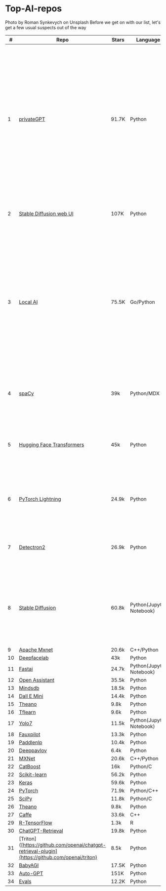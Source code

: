 # Top-AI-repos

Photo by Roman Synkevych on Unsplash
Before we get on with our list, let's get a few usual suspects out of the way


|#|  Repo  | Stars  |  Language |  Desc |   |
|---|---|---|---|---|---|
|1|[privateGPT](https://github.com/imartinez/privateGPT)|91.7K|   Python |  Ask questions about your documents without an internet connection using the power of LLMs. 100% private; no data leaves your execution environment at any point. You can ingest documents and ask questions without an internet connection |   |
|2|[Stable Diffusion web UI](https://github.com/AUTOMATIC1111/stable-diffusion-webui#stable-diffusion-web-ui)|107K| Python   |  A browser interface based on the Gradio library for Stable Diffusion. |   |
|3|[Local AI](https://github.com/go-skynet/LocalAI)|75.5K|   Go/Python |  LocalAI is a drop-in replacement REST API compatible with OpenAI API specifications for local inferencing. It allows to run models locally or on-prem with consumer-grade hardware, supporting multiple models families compatible |   |
|4|	[spaCy](https://github.com/explosion/spaCy)	| 39k		| Python/MDX		| An open-source library for natural language processing (NLP) in Python.	|
|5| [Hugging Face Transformers](https://github.com/huggingface/transformers)	| 45k	| Python	| A library of state-of-the-art pre-trained models for natural language processing (NLP).| 
|6| [PyTorch Lightning](https://github.com/Lightning-AI/lightning)	| 24.9k	| Python	| A lightweight PyTorch wrapper for high-performance AI research and production.| 
|7| [Detectron2](https://github.com/facebookresearch/detectron2)	| 26.9k	| Python	| A modular, scalable, and extensible object detection and segmentation framework.| 
|8| [Stable Diffusion](https://github.com/CompVis/stable-diffusion)	| 60.8k	| Python(Jupyter Notebook)	| A Python library for diffusion modeling, a type of generative model that can be used to create images, text, and other types of data.| 
|9| [Apache Mxnet](https://github.com/apache/mxnet)	| 20.6k	| C++/Python	| | 
|10| [Deepfacelab](https://github.com/iperov/DeepFaceLab)	| 43k	| Python	| | 
|11| [Fastai](https://github.com/fastai/fastai)	| 24.7k	| Python(Jupyter Notebook)	| | 
|12| [Open Assistant](https://github.com/LAION-AI/Open-Assistant)	| 35.5k	| Python	| | 
|13| [Mindsdb](https://github.com/mindsdb/mindsdb)	| 18.5k	| Python	| | 
|14| [Dall E Mini](https://github.com/borisdayma/dalle-mini)	| 14.4k	| Python	| | 
|15| [Theano](https://github.com/Theano/Theano)	| 9.8k	| Python	| | 
|16| [Tflearn](https://github.com/tflearn/tflearn)	| 9.6k	| Python	| | 
|17| [Yolo7](https://github.com/WongKinYiu/yolov7)	| 11.5k	| Python(Jupyter Notebook)	| | 
|18| [Fauxpilot](https://github.com/fauxpilot/fauxpilot)	| 13.3k	| Python	| | 
|19| [Paddlenlp](https://github.com/PaddlePaddle/PaddleNLP)	| 10.4k	| Python	| | 
|20| [Deeppavlov](https://github.com/deeppavlov/DeepPavlov)	| 6.4k	| Python	| | 
|21| [MXNet](https://github.com/apache/mxnet)	| 20.6k	| C++/Python	| | 
|22| [CatBoost](https://github.com/catboost/catboost)	| 16k	| Python/C	| | 
|22| [Scikit-learn](https://github.com/scikit-learn/scikit-learn)	| 56.2k	| Python	| | 
|23| [Keras](https://github.com/keras-team/keras)	| 59.6k	| Python	| | 
|24| [PyTorch](https://github.com/pytorch/pytorch)	| 71.9k	| Python/C++	| | 
|25| [SciPy](https://github.com/scipy/scipy)	| 11.8k	| Python/C	| | 
|26| [Theano](https://github.com/Theano/Theano)	| 9.8k	| Python	| | 
|27| [Caffe](https://github.com/BVLC/caffe)	| 33.6k	| C++	| |
|29| [R-TensorFlow](https://github.com/rstudio/tensorflow)	| 1.3k	| R	| | 
|30| [ChatGPT-Retrieval](https://github.com/openai/chatgpt-retrieval-plugin)	| 19.8k	| Python	| |
|31| [Triton]([https://github.com/openai/chatgpt-retrieval-plugin](https://github.com/openai/triton)	| 8.5k	| Python	| |
|32| [BabyAGI](https://github.com/yoheinakajima/babyagi)|17.5K| Python | |
|33| [Auto-GPT](https://github.com/Significant-Gravitas/AutoGPT)|151K| Python | |
|34| [Evals](https://github.com/openai/evals)|12.2K| Python | |

